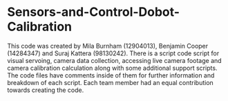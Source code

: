 # Sensors-and-Control-Dobot-Calibration
This code was created by Mila Burnham (12904013), Benjamin Cooper (14284347) and Suraj Kattera (98130242). There is a script code script for visual servoing, camera data collection, accessing live camera footage and camera calibration calculation along with some additional support scripts. The code files have comments inside of them for further information and breakdown of each script. Each team member had an equal contribution towards creating the code.
